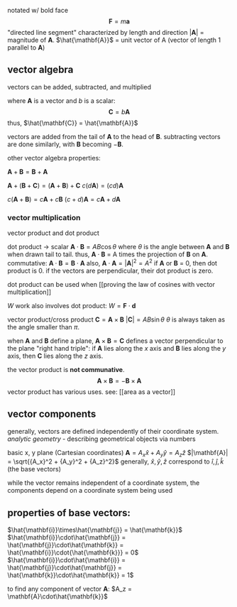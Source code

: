 notated w/ bold face
$$\mathbf{F} = m\mathbf{a}$$
"directed line segment" characterized by length and direction
$|\mathbf{A}|$ = magnitude of $\mathbf{A}$.
$\hat{\mathbf{A}}$ = unit vector of A (vector of length 1 parallel to $\mathbf{A}$)

## vector algebra
vectors can be added, subtracted, and multiplied

where $\mathbf{A}$ is a vector and $b$ is a scalar:
$$\mathbf{C} = b\mathbf{A}$$
thus, $\hat{\mathbf{C}} = \hat{\mathbf{A}}$

vectors are added from the tail of $\mathbf{A}$ to the head of $\mathbf{B}$. subtracting vectors are done similarly, with $\mathbf{B}$ becoming $-\mathbf{B}$.

other vector algebra properties:

$\mathbf{A} + \mathbf{B} = \mathbf{B} + \mathbf{A}$

$\mathbf{A} + (\mathbf{B} + \mathbf{C}) = (\mathbf{A}+\mathbf{B}) + \mathbf{C}$
$c(d\mathbf{A}) = (cd)\mathbf{A}$

$c(\mathbf{A} + \mathbf{B}) = c\mathbf{A} + c\mathbf{B}$ 
$(c + d)\mathbf{A} = c\mathbf{A} + d\mathbf{A}$

### vector multiplication
vector product and dot product

dot product $\rightarrow$ scalar
$\mathbf{A} \cdot \mathbf{B} = AB\cos{\theta}$
where $\theta$ is the angle between $\mathbf{A}$ and $\mathbf{B}$ when drawn tail to tail.
thus, 
		$\mathbf{A} \cdot \mathbf{B}$ = A times the projection of $\mathbf{B}$ on $\mathbf{A}$.
commutative: $\mathbf{A} \cdot \mathbf{B} = \mathbf{B} \cdot \mathbf{A}$
also, $\mathbf{A} \cdot \mathbf{A} = |\mathbf{A}|^2 = A^2$
if $\mathbf{A}$ or $\mathbf{B}$ = 0, then dot product is 0. if the vectors are perpendicular, their dot product is zero. 

dot product can be used when [[proving the law of cosines with vector multiplication]]

$W$ work also involves dot product:
$W = \mathbf{F} \cdot \mathbf{d}$

vector product/cross product
$\mathbf{C} = \mathbf{A} \times \mathbf{B}$
$|\mathbf{C}| = AB\sin{\theta}$
$\theta$ is always taken as the angle smaller than $\pi$.

when $\mathbf{A}$ and $\mathbf{B}$ define a plane, $\mathbf{A} \times \mathbf{B} = \mathbf{C}$ defines a vector perpendicular to the plane
	"right hand triple": if $\mathbf{A}$ lies along the $x$ axis and $\mathbf{B}$ lies along the $y$ axis, then $\mathbf{C}$ lies along the $z$ axis.

the vector product is **not communative**.
$$ \mathbf{A} \times \mathbf{B} = -\mathbf{B} \times \mathbf{A}$$
vector product has various uses. see: [[area as a vector]]

## vector components
generally, vectors are defined independently of their coordinate system.
*analytic geometry* - describing geometrical objects via numbers

basic x, y plane (Cartesian coordinates)
$\mathbf{A} = A_x\hat{x} + A_y\hat{y} = A_z\hat{z}$ 
$|\mathbf{A}| = \sqrt{{A_x}^2 + {A_y}^2 + {A_z}^2}$
generally, $\hat{x}, \hat{y}, \hat{z}$ correspond to $\hat{i}, \hat{j},\hat{k}$ (the base vectors)

while the vector remains independent of a coordinate system, the components depend on a coordinate system being used

## properties of base vectors:
$\hat{\mathbf{i}}\times\hat{\mathbf{j}} = \hat{\mathbf{k}}$
$\hat{\mathbf{i}}\cdot\hat{\mathbf{j}} = \hat{\mathbf{j}}\cdot\hat{\mathbf{k}} = \hat{\mathbf{i}}\cdot{\hat{\mathbf{k}}} = 0$
$\hat{\mathbf{i}}\cdot\hat{\mathbf{i}} = \hat{\mathbf{j}}\cdot\hat{\mathbf{j}} = \hat{\mathbf{k}}\cdot\hat{\mathbf{k}} = 1$

to find any component of vector $\mathbf{A}$:
$A_z = \mathbf{A}\cdot\hat{\mathbf{k}}$








